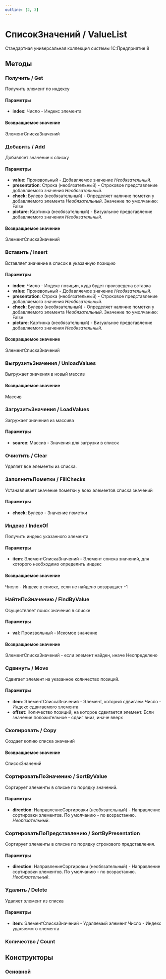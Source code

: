```yaml
---
outline: [2, 3]
---
```


# СписокЗначений / ValueList


Стандартная универсальная коллекция системы 1С:Предприятие 8


## Методы


### Получить / Get


Получить элемент по индексу


#### Параметры

* **index**: Число - Индекс элемента

#### Возвращаемое значение


ЭлементСпискаЗначений


### Добавить / Add


Добавляет значение к списку


#### Параметры

* **value**: Произвольный - Добавляемое значение *Необязательный*. 
* **presentation**: Строка (необязательный) - Строковое представление добавляемого значения *Необязательный*. 
* **check**: Булево (необязательный) - Определяет наличие пометки у добавляемого элемента *Необязательный*. Значение по умолчанию: False
* **picture**: Картинка (необязательный) - Визуальное  представление добавляемого значения *Необязательный*. 

#### Возвращаемое значение


ЭлементСпискаЗначений


### Вставить / Insert


Вставляет значение в список в указанную позицию


#### Параметры

* **index**: Число - Индекс позиции, куда будет произведена вставка
* **value**: Произвольный - Добавляемое значение *Необязательный*. 
* **presentation**: Строка (необязательный) - Строковое представление добавляемого значения *Необязательный*. 
* **check**: Булево (необязательный) - Определяет наличие пометки у добавляемого элемента *Необязательный*. Значение по умолчанию: False
* **picture**: Картинка (необязательный) - Визуальное  представление добавляемого значения *Необязательный*. 

#### Возвращаемое значение


ЭлементСпискаЗначений


### ВыгрузитьЗначения / UnloadValues


Выгружает значения в новый массив


#### Возвращаемое значение


Массив


### ЗагрузитьЗначения / LoadValues


Загружает значения из массива


#### Параметры

* **source**: Массив - Значения для загрузки в список

### Очистить / Clear


Удаляет все элементы из списка.


### ЗаполнитьПометки / FillChecks


Устанавливает значение пометки у всех элементов списка значений


#### Параметры

* **check**: Булево - Значение пометки

### Индекс / IndexOf


Получить индекс указанного элемента


#### Параметры

* **item**: ЭлементСпискаЗначений - Элемент списка значений, для которого необходимо определить индекс

#### Возвращаемое значение


Число - Индекс в списке, если не найдено возвращает -1


### НайтиПоЗначению / FindByValue


Осуществляет поиск значения в списке


#### Параметры

* **val**: Произвольный - Искомое значение

#### Возвращаемое значение


ЭлементСпискаЗначений - если элемент найден, иначе Неопределено


### Сдвинуть / Move


Сдвигает элемент на указанное количество позиций.


#### Параметры

* **item**: ЭлементСпискаЗначений - Элемент, который сдвигаем
Число - Индекс сдвигаемого элемента
* **offset**: Количество позиций, на которое сдвигается элемент. Если значение положительное - сдвиг вниз, иначе вверх

### Скопировать / Copy


Создает копию списка значений


#### Возвращаемое значение


СписокЗначений


### СортироватьПоЗначению / SortByValue


Сортирует элементы в списке по порядку значений.


#### Параметры

* **direction**: НаправлениеСортировки (необязательный) - Направление сортировки элементов. По умолчанию - по возрастанию. *Необязательный*. 

### СортироватьПоПредставлению / SortByPresentation


Сортирует элементы в списке по порядку строкового представления.


#### Параметры

* **direction**: НаправлениеСортировки (необязательный) - Направление сортировки элементов. По умолчанию - по возрастанию. *Необязательный*. 

### Удалить / Delete


Удаляет элемент из списка


#### Параметры

* **item**: ЭлементСпискаЗначений - Удаляемый элемент
Число - Индекс удаляемого элемента

### Количество / Count


## Конструкторы


### Основной


